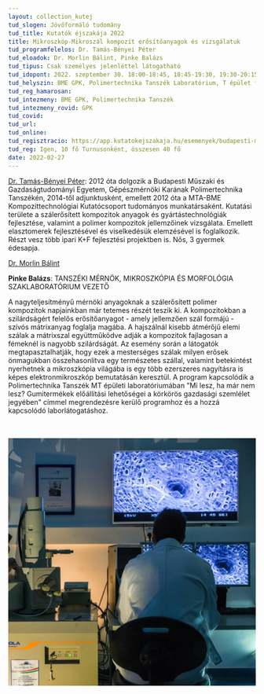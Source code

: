 ```yaml
---
layout: collection_kutej
tud_slogen: Jövőformáló tudomány
tud_title: Kutatók éjszakája 2022
title: Mikroszkóp-Mikroszál kompozit erősítőanyagok és vizsgálatuk
tud_programfelelos: Dr. Tamás-Bényei Péter
tud_eloadok: Dr. Morlin Bálint, Pinke Balázs
tud_tipus: Csak személyes jelenléttel látogatható
tud_idopont: 2022. szeptember 30. 18:00-18:45, 18:45-19:30, 19:30-20:15, 20:15-21:00
tud_helyszin: BME GPK, Polimertechnika Tanszék Laboratórium, T épület földszint
tud_reg_hamarosan:
tud_intezmeny: BME GPK, Polimertechnika Tanszék
tud_intezmeny_rovid: GPK
tud_covid:
tud_url:
tud_online:
tud_regisztracio: https://app.kutatokejszakaja.hu/esemenyek/budapesti-muszaki-es-gazdasagtudomanyi-egyetem-bme/mikroszkop-mikroszal-kompozit-erositoanyagok-es-vizsgalatuk-1
tud_reg: Igen, 10 fő Turnusonként, összesen 40 fő
date: 2022-02-27
---
```



<a href="http://www.pt.bme.hu/munkatarsadatlap.php?id=25B9ug9m48B6A987r5q2343q99nw9rb7m3n3qwh2&l=m " target="_blank"> Dr. Tamás-Bényei Péter</a>: 2012 óta dolgozik a Budapesti Műszaki és Gazdaságtudományi Egyetem, Gépészmérnöki Karának Polimertechnika Tanszékén, 2014-től adjunktusként, emellett 2012 óta a MTA-BME Kompozittechnológiai Kutatócsoport tudományos munkatársaként. Kutatási területe a szálerősített kompozitok anyagok és gyártástechnológiák fejlesztése, valamint a polimer kompozitok jellemzőinek vizsgálata. Emellett elasztomerek fejlesztésével és viselkedésük elemzésével is foglalkozik. Részt vesz több ipari K+F fejlesztési projektben is. Nős, 3 gyermek édesapja.

<a href="http://www.pt.bme.hu/munkatarsadatlap.php?id=62kg49hu387647td29786bpccxc96c35466338Bo&l=m" target="_blank"> Dr. Morlin Bálint</a> 

<b>Pinke Balázs</b>: TANSZÉKI MÉRNÖK, MIKROSZKÓPIA ÉS MORFOLÓGIA SZAKLABORATÓRIUM VEZETŐ

A nagyteljesítményű mérnöki anyagoknak a szálerősített polimer kompozitok napjainkban már tetemes részét teszik ki. A kompozitokban a szilárdságért felelős erősítőanyagot - amely jellemzően szál formájú - szívós mátrixanyag foglalja magába. A hajszálnál kisebb átmérőjű elemi szálak a mátrixszal együttműködve adják a kompozitok fajlagosan a fémeknél is nagyobb szilárdságát. Az esemény során a látogatók megtapasztalhatják, hogy ezek a mesterséges szálak milyen erősek önmagukban összehasonlítva egy természetes szállal, valamint betekintést nyerhetnek a mikroszkópia világába is egy több ezerszeres nagyításra is képes elektronmikroszkóp bemutatásán keresztül. A program kapcsolódik a Polimertechnika Tanszék MT épületi laboratóriumában "Mi lesz, ha már nem lesz? Gumitermékek előállítási lehetőségei a körkörös gazdasági szemlélet jegyében"  címmel megrendezésre kerülő programhoz és a hozzá kapcsolódó laborlátogatáshoz.

<br><br>
<img src="images/mikroszkop-mikroszal-kompozit-erositoanyagok-es-vizsgalatuk.jpg" max-width="500" class="center">
